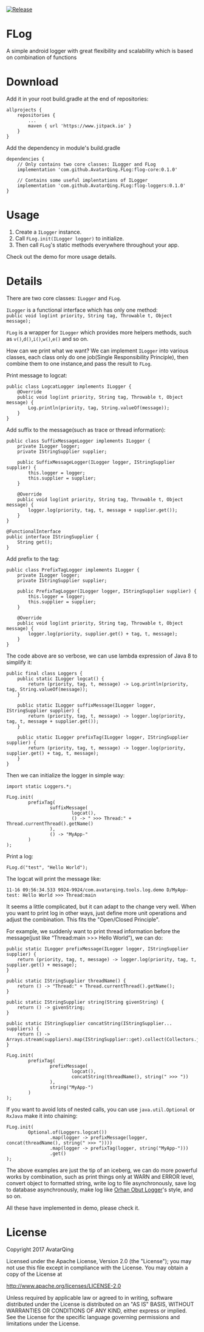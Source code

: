 [![Release](https://jitpack.io/v/AvatarQing/FLog.svg)](https://jitpack.io/#AvatarQing/FLog)

# FLog
A simple android logger with great flexibility and scalability which is based on combination of functions

# Download
Add it in your root build.gradle at the end of repositories:
```
allprojects {
    repositories {
        ...
        maven { url 'https://www.jitpack.io' }
    }
}
```

Add the dependency in module's build.gradle
```
dependencies {
    // Only contains two core classes: ILogger and FLog
    implementation 'com.github.AvatarQing.FLog:flog-core:0.1.0'
    
    // Contains some useful implentations of ILogger
    implementation 'com.github.AvatarQing.FLog:flog-loggers:0.1.0'
}
```

# Usage
1. Create a `ILogger` instance.
2. Call `FLog.init(ILogger logger)` to initialize.
3. Then call `FLog`'s static methods everywhere throughout your app.

Check out the demo for more usage details.

# Details
There are two core classes: `ILogger` and `FLog`.

`ILogger` is a functional interface which has only one method:  
`public void log(int priority, String tag, Throwable t, Object message);`

`FLog` is a wrapper for `ILogger` which provides more helpers methods, such as `v()`,`d()`,`i()`,`w()`,`e()` and so on.

How can we print what we want? We can implement `ILogger` into various classes, each class only do one job(Single Responsibility Principle), then combine them to one instance,and pass the result to `FLog`.

Print message to logcat:
```
public class LogcatLogger implements ILogger {
    @Override
    public void log(int priority, String tag, Throwable t, Object message) {
        Log.println(priority, tag, String.valueOf(message));
    }
}
```

Add suffix to the message(such as trace or thread information):
```
public class SuffixMessageLogger implements ILogger {
    private ILogger logger;
    private IStringSupplier supplier;

    public SuffixMessageLogger(ILogger logger, IStringSupplier supplier) {
        this.logger = logger;
        this.supplier = supplier;
    }

    @Override
    public void log(int priority, String tag, Throwable t, Object message) {
        logger.log(priority, tag, t, message + supplier.get());
    }
}

@FunctionalInterface
public interface IStringSupplier {
    String get();
}
```

Add prefix to the tag:
```
public class PrefixTagLogger implements ILogger {
    private ILogger logger;
    private IStringSupplier supplier;

    public PrefixTagLogger(ILogger logger, IStringSupplier supplier) {
        this.logger = logger;
        this.supplier = supplier;
    }

    @Override
    public void log(int priority, String tag, Throwable t, Object message) {
        logger.log(priority, supplier.get() + tag, t, message);
    }
}
```

The code above are so verbose, we can use lambda expression of Java 8 to simplify it:
```
public final class Loggers {
    public static ILogger logcat() {
        return (priority, tag, t, message) -> Log.println(priority, tag, String.valueOf(message));
    }

    public static ILogger suffixMessage(ILogger logger, IStringSupplier supplier) {
        return (priority, tag, t, message) -> logger.log(priority, tag, t, message + supplier.get());
    }

    public static ILogger prefixTag(ILogger logger, IStringSupplier supplier) {
        return (priority, tag, t, message) -> logger.log(priority, supplier.get() + tag, t, message);
    }
}
```

Then we can initialize the logger in simple way:
```
import static Loggers.*;

FLog.init(
        prefixTag(
                suffixMessage(
                        logcat(),
                        () -> " >>> Thread:" + Thread.currentThread().getName()
                ),
                () -> "MyApp-"
        )
);
```

Print a log:
```
FLog.d("test", "Hello World");
```

The logcat will print the message like:
```
11-16 09:56:34.533 9924-9924/com.avatarqing.tools.log.demo D/MyApp-test: Hello World >>> Thread:main
```

It seems a little complicated, but it can adapt to the change very well. When you want to print log in other ways, just define more unit operations and adjust the combination. This fits the "Open/Closed Principle".

For example, we suddenly want to print thread information before the message(just like “Thread:main >>> Hello World”), we can do:
```
public static ILogger prefixMessage(ILogger logger, IStringSupplier supplier) {
	return (priority, tag, t, message) -> logger.log(priority, tag, t, supplier.get() + message);
}

public static IStringSupplier threadName() {
	return () -> "Thread:" + Thread.currentThread().getName();
}
	
public static IStringSupplier string(String givenString) {
	return () -> givenString;
}

public static IStringSupplier concatString(IStringSupplier... suppliers) {
	return () -> Arrays.stream(suppliers).map(IStringSupplier::get).collect(Collectors.joining());
}
```
```
FLog.init(
        prefixTag(
                prefixMessage(
                        logcat(),
                        concatString(threadName(), string(" >>> "))
                ),
                string("MyApp-")
        )
);
```

If you want to avoid lots of nested calls, you can use `java.util.Optional` or `RxJava` make it into chaining:
```
FLog.init(
        Optional.of(Loggers.logcat())
                .map(logger -> prefixMessage(logger, concat(threadName(), string(" >>> "))))
                .map(logger -> prefixTag(logger, string("MyApp-")))
                .get()
);
```


The above examples are just the tip of an iceberg, we can do more powerful works by combination, such as
print things only at WARN and ERROR level,
convert object to formatted string,
write log to file asynchronously,
save log to database asynchronously,
make log like [Orhan Obut Logger](https://github.com/orhanobut/logger)'s style,
and so on.

All these have implemented in demo, please check it.

# License
Copyright 2017 AvatarQing

Licensed under the Apache License, Version 2.0 (the "License");
you may not use this file except in compliance with the License.
You may obtain a copy of the License at

   http://www.apache.org/licenses/LICENSE-2.0

Unless required by applicable law or agreed to in writing, software
distributed under the License is distributed on an "AS IS" BASIS,
WITHOUT WARRANTIES OR CONDITIONS OF ANY KIND, either express or implied.
See the License for the specific language governing permissions and
limitations under the License.